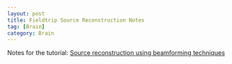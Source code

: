 ```yaml
---
layout: post
title: Fieldtrip Source Reconstruction Notes
tag: [Brain]
category: Brain
---
```


Notes for the tutorial: [Source reconstruction using beamforming techniques](https://www.youtube.com/watch?v=pE0WAKd_Ve4)
<!--stackedit_data:
eyJoaXN0b3J5IjpbMTI1NDE2Nzg1Ml19
-->